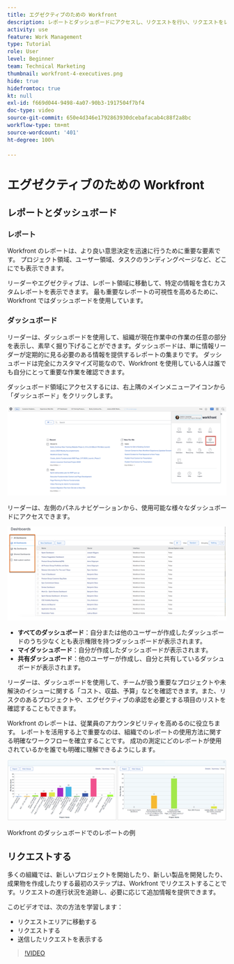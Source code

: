 ```yaml
---
title: エグゼクティブのための Workfront
description: レポートとダッシュボードにアクセスし、リクエストを行い、リクエストをレビューする方法について説明します。
activity: use
feature: Work Management
type: Tutorial
role: User
level: Beginner
team: Technical Marketing
thumbnail: workfront-4-executives.png
hide: true
hidefromtoc: true
kt: null
exl-id: f669d044-9498-4a07-90b3-1917504f7bf4
doc-type: video
source-git-commit: 650e4d346e1792863930dcebafacab4c88f2a8bc
workflow-type: tm+mt
source-wordcount: '401'
ht-degree: 100%

---
```


# エグゼクティブのための Workfront

## レポートとダッシュボード

### レポート

Workfront のレポートは、より良い意思決定を迅速に行うために重要な要素です。 プロジェクト領域、ユーザー領域、タスクのランディングページなど、どこにでも表示できます。

リーダーやエグゼクティブは、レポート領域に移動して、特定の情報を含むカスタムレポートを表示できます。 最も重要なレポートの可視性を高めるために、Workfront ではダッシュボードを使用しています。

### ダッシュボード

リーダーは、ダッシュボードを使用して、組織が現在作業中の作業の任意の部分を表示し、素早く掘り下げることができます。ダッシュボードは、単に情報リーダーが定期的に見る必要のある情報を提供するレポートの集まりです。 ダッシュボードは完全にカスタマイズ可能なので、Workfront を使用している人は誰でも自分にとって重要な作業を確認できます。

ダッシュボード領域にアクセスするには、右上隅のメインメニューアイコンから「ダッシュボード」をクリックします。

![メインメニューの「ダッシュボード」オプションの画像](assets/workfront-4-executives-1.png)

リーダーは、左側のパネルナビゲーションから、使用可能な様々なダッシュボードにアクセスできます。

![メインメニューの「ダッシュボード」オプションの画像](assets/workfront-4-executives-2.png)

* **すべてのダッシュボード**：自分または他のユーザーが作成したダッシュボードのうち少なくとも表示権限を持つダッシュボードが表示されます。
* **マイダッシュボード**：自分が作成したダッシュボードが表示されます。
* **共有ダッシュボード**：他のユーザーが作成し、自分と共有しているダッシュボードが表示されます。

リーダーは、ダッシュボードを使用して、チームが扱う重要なプロジェクトや未解決のイシューに関する「コスト、収益、予算」などを確認できます。また、リスクのあるプロジェクトや、エグゼクティブの承認を必要とする項目のリストを確認することもできます。

Workfront のレポートは、従業員のアカウンタビリティを高めるのに役立ちます。 レポートを活用する上で重要なのは、組織でのレポートの使用方法に関する明確なワークフローを確立することです。 成功の測定にどのレポートが使用されているかを誰でも明確に理解できるようにします。

![Workfront のダッシュボードでのレポートの例 ](assets/workfront-4-executives-3.png)

Workfront のダッシュボードでのレポートの例

## リクエストする

多くの組織では、新しいプロジェクトを開始したり、新しい製品を開発したり、成果物を作成したりする最初のステップは、Workfront でリクエストすることです。リクエストの進行状況を追跡し、必要に応じて追加情報を提供できます。

このビデオでは、次の方法を学習します：

* リクエストエリアに移動する
* リクエストする
* 送信したリクエストを表示する

>[!VIDEO](https://video.tv.adobe.com/v/336092/?quality=12&learn=on)
